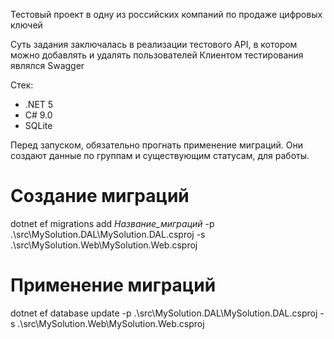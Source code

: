Тестовый проект в одну из российских компаний по продаже цифровых ключей

Суть задания заключалась в реализации тестового API, в котором можно добавлять и удалять пользователей
Клиентом тестирования являлся Swagger

Стек:

* .NET 5
* C# 9.0  
* SQLite  

Перед запуском, обязательно прогнать применение миграций. Они создают данные по группам и существующим статусам, для работы.


# Создание миграций
dotnet ef migrations add *Название_миграций* -p .\src\MySolution.DAL\MySolution.DAL.csproj -s .\src\MySolution.Web\MySolution.Web.csproj

# Применение миграций
dotnet ef database update -p .\src\MySolution.DAL\MySolution.DAL.csproj -s .\src\MySolution.Web\MySolution.Web.csproj